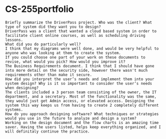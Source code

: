 # CS-255portfolio

    Briefly summarize the DriverPass project. Who was the client? What type of system did they want you to design?
    DriverPass was a client that wanted a cloud based system in order to facilitate client online courses, as well as scheduling driving lessons.
    What did you do particularly well?
    I think that my diagrams were well done, and would be very helpful to anyone who was looking at them to create the system.
    If you could choose one part of your work on these documents to revise, what would you pick? How would you improve it?
    The Business Requirements document. I think that I should have gone into more detail on the security side, however there wasn't much requirements other than make it secure.
    How did you interpret the user’s needs and implement them into your system design? Why is it so important to consider the user’s needs when designing?
    The clients included a 3 person team consisting of the owner, the IT department, and a secretary. Most of the functionality was the same, they would just get Admin access, or elevated access. Designing the system this way keeps us from having to create 2 completely different systems.
    How do you approach designing software? What techniques or strategies would you use in the future to analyze and design a system?
    Working on the design document and the flow charts is an amazing time saver. Having the users listed, helps keep everything organized, and I will definitaly continue the practice.
